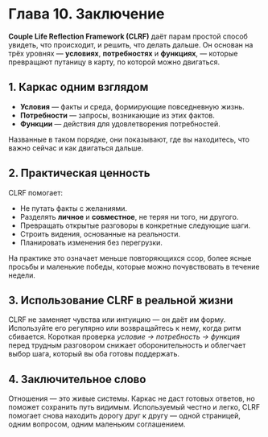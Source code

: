 # Глава 10. Заключение

**Couple Life Reflection Framework (CLRF)** даёт парам простой способ увидеть, что происходит, и решить, что делать дальше. Он основан на трёх уровнях — **условиях**, **потребностях** и **функциях**, — которые превращают путаницу в карту, по которой можно двигаться.

## 1. Каркас одним взглядом

- **Условия** — факты и среда, формирующие повседневную жизнь.
- **Потребности** — запросы, возникающие из этих фактов.
- **Функции** — действия для удовлетворения потребностей.

Названные в таком порядке, они показывают, где вы находитесь, что важно сейчас и как двигаться дальше.

## 2. Практическая ценность

CLRF помогает:

- Не путать факты с желаниями.
- Разделять **личное** и **совместное**, не теряя ни того, ни другого.
- Превращать открытые разговоры в конкретные следующие шаги.
- Строить видения, основанные на реальности.
- Планировать изменения без перегрузки.

На практике это означает меньше повторяющихся ссор, более ясные просьбы и маленькие победы, которые можно почувствовать в течение недели.

## 3. Использование CLRF в реальной жизни

CLRF не заменяет чувства или интуицию — он даёт им форму. Используйте его регулярно или возвращайтесь к нему, когда ритм сбивается. Короткая проверка *условие → потребность → функция* перед трудным разговором снижает оборонительность и облегчает выбор шага, который вы оба готовы поддержать.

## 4. Заключительное слово

Отношения — это живые системы. Каркас не даст готовых ответов, но поможет сохранить путь видимым. Используемый честно и легко, CLRF помогает снова находить дорогу друг к другу — одной страницей, одним вопросом, одним маленьким соглашением.
